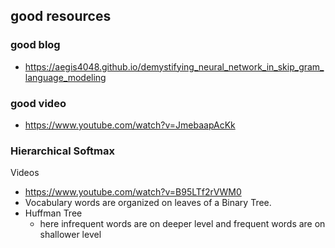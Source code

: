 ## good resources

### good blog
- https://aegis4048.github.io/demystifying_neural_network_in_skip_gram_language_modeling

### good video
- https://www.youtube.com/watch?v=JmebaapAcKk

### Hierarchical Softmax
Videos
- https://www.youtube.com/watch?v=B95LTf2rVWM0
- Vocabulary words are organized on leaves of a Binary Tree.
- Huffman Tree
	- here infrequent words are on deeper level and frequent words are on shallower level